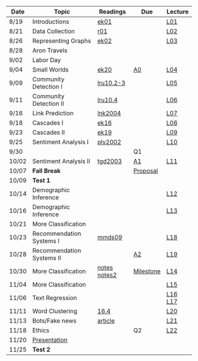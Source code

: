 

| Date  | Topic                       | Readings                      | Due           | Lecture      |
| ----- |-----------------------------|-------------------------------|---------------|--------------|
| 8/19  | Introductions               |  [ek01](read/ek-01.pdf)       |               |[L01](lec/l01)|
| 8/21  | Data Collection             |  [r01](read/r-01.pdf)         |               |[L02](lec/l02)|
| 8/26  | Representing Graphs         |  [ek02](read/ek-02.pdf)       |               |[L03](lec/l03)|
| 8/28  | Aron Travels | | |
| 9/02  | Labor Day | | |
| 9/04  | Small Worlds                |  [ek20](read/ek-20.pdf)       | [A0](https://github.com/iit-cs579/assignments/tree/master/a0)               |[L04](lec/l04)|
| 9/09  | Community Detection I       |  [lru10.2-3](read/lru-10.pdf) |               |[L05](lec/l05)|
| 9/11  | Community Detection II      |  [lru10.4](read/lru-10.pdf)   |               |[L06](lec/l06)|
| 9/16  | Link Prediction             |  [lnk2004](read/lnk2004.pdf)  |               |[L07](lec/l07)|
| 9/18  | Cascades I                  |  [ek16](read/ek-16.pdf)       |               |[L08](lec/l08)|
| 9/23  | Cascades II                 |  [ek19](read/ek-19.pdf)       |               |[L09](lec/l09)|
| 9/25  | Sentiment Analysis I        |  [plv2002](read/plv2002.pdf)  |               |[L10](lec/l10)|
| 9/30  |                             |                               | Q1            |              |
| 10/02 | Sentiment Analysis II       |  [tgd2003](read/tgd2003.pdf)  |[A1](https://github.com/iit-cs579/assignments/tree/master/a1)|[L11](lec/l11)|
| 10/07 | **Fall Break**              |                               |            [Proposal](https://github.com/iit-cs579/assignments/tree/master/project)    |              |
| 10/09 | **Test 1**                  |                               |               |              |
| 10/14 | Demographic Inference       |                               |               |[L12](lec/l12)|
| 10/16 | Demographic Inference       |                               |               |[L13](lec/l13)|
| 10/21 | More Classification         |                               |               |              |
| 10/23 | Recommendation Systems I    |[mmds09](http://infolab.stanford.edu/~ullman/mmds/ch9.pdf) |  |[L18](lec/l18/) |
| 10/28 | Recommendation Systems II   |                               | [A2](https://github.com/iit-cs579/assignments/tree/master/a2) | [L19](lec/l19)| 
| 10/30 | More Classification         | [notes](/lec/l14/gd.pdf)  [notes2](/lec/l14/logistic.pdf)     |     [Milestone](https://github.com/iit-cs579/assignments/tree/master/project)            |[L14](lec/l14)|
| 11/04 | More Classification         |                               |               | [L15](lec/l15)  |
| 11/06 | Text Regression             |                               |               |  [L16](lec/l16) [L17](lec/l17) |  [A3](https://github.com/iit-cs579/assignments/tree/master/a3)               
| 11/11 | Word Clustering             | [16.4](http://nlp.stanford.edu/IR-book/pdf/16flat.pdf) |               |  [L20](lec/l20)       | 
| 11/13 | Bots/Fake news              | [article](https://science.sciencemag.org/content/359/6380/1146.full)                              |  | [L21](lec/l21) 
| 11/18 | Ethics              |                               |   Q2          |  [L22](lec/l22) | [A4](https://github.com/iit-cs579/assignments/tree/master/a4)   |
| 11/20 | [Presentation](https://github.com/iit-cs579/assignments/tree/master/project) |
| 11/25  | **Test 2** |

